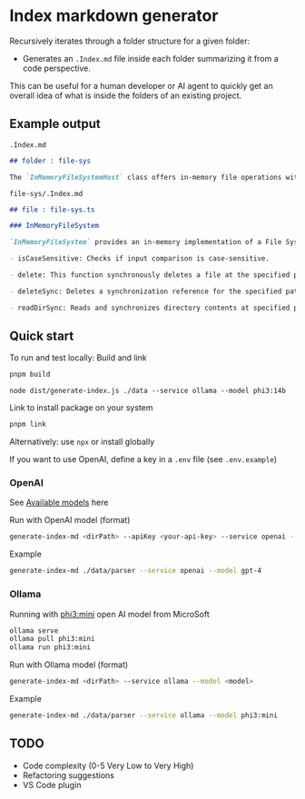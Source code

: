 # Index markdown generator

Recursively iterates through a folder structure for a given folder:

- Generates an `.Index.md` file inside each folder summarizing it from a code perspective.

This can be useful for a human developer or AI agent to quickly get an overall idea of what is inside the folders of an existing project.

## Example output

`.Index.md`

```md
## folder : file-sys

The `InMemoryFileSystemHost` class offers in-memory file operations with case sensitivity options, and includes methods like `delete()` (synchronous) for file deletion, `deleteSync()` to remove directories/files, and `readDirSync()` for syncing directory contents.
```

`file-sys/.Index.md`

```md
## file : file-sys.ts

### InMemoryFileSystem

`InMemoryFileSystem` provides an in-memory implementation of a File System Host for synchronous and asynchronous file operations.

- isCaseSensitive: Checks if input comparison is case-sensitive.

- delete: This function synchronously deletes a file at the specified path and returns a resolved promise or rejects with an error if failure occurs.

- deleteSync: Deletes a synchronization reference for the specified path, removing associated directories and files if present.

- readDirSync: Reads and synchronizes directory contents at specified path as an array of runtime directory entries.
```

## Quick start

To run and test locally: Build and link

```bash
pnpm build
```

`node dist/generate-index.js ./data --service ollama --model phi3:14b`

Link to install package on your system

```bash
pnpm link
```

Alternatively: use `npx` or install globally

If you want to use OpenAI, define a key in a `.env` file (see `.env.example`)

### OpenAI

See [Available models](https://platform.openai.com/docs/models) here

Run with OpenAI model (format)

```bash
generate-index-md <dirPath> --apiKey <your-api-key> --service openai --model <model>
```

Example

```bash
generate-index-md ./data/parser --service openai --model gpt-4
```

### Ollama

Running with [phi3:mini](https://ollama.com/library/phi3:mini) open AI model from MicroSoft

```bash
ollama serve
ollama pull phi3:mini
ollama run phi3:mini
```

Run with Ollama model (format)

```bash
generate-index-md <dirPath> --service ollama --model <model>
```

Example

```bash
generate-index-md ./data/parser --service ollama --model phi3:mini
```

## TODO

- Code complexity (0-5 Very Low to Very High)
- Refactoring suggestions
- VS Code plugin
